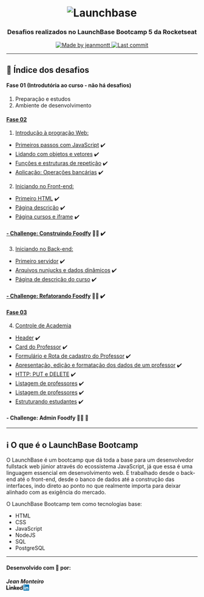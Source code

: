 <h1 align="center">
    <img alt="Launchbase" src="https://storage.googleapis.com/golden-wind/bootcamp-launchbase/logo.png" width="400px" />
</h1>

<h3 align="center">
  Desafios realizados no LaunchBase Bootcamp 5 da Rocketseat
</h3>

<p align="center">

  <a href="https://github.com/jeanmontt">
    <img alt="Made by jeanmontt" src="https://img.shields.io/badge/made%20by-jeanmontt-blue">
  </a>

  <a href="https://github.com/jeanmontt/desafios-launchbase-bootcamp/commits/master" >
    <img alt="Last commit" src="https://img.shields.io/github/last-commit/jeanmontt/desafios-launchbase-bootcamp">
  </a>

</p>

---

## 📑️ Índice dos desafios

#### Fase 01 (Introdutória ao curso - não há desafios)

1. Preparação e estudos
2. Ambiente de desenvolvimento

#### [Fase 02](https://github.com/jeanmontt/desafios-launchbase-bootcamp/tree/master/fase_02)

1. [Introdução à progração Web:](https://github.com/jeanmontt/desafios-launchbase-bootcamp/tree/master/fase_02/01_introducao_programacao_web)
- [Primeiros passos com JavaScript](https://github.com/jeanmontt/desafios-launchbase-bootcamp/tree/master/fase_02/01_introducao_programacao_web/desafio_01-1_primeiros-passos-com-js) ✔️
- [Lidando com objetos e vetores](https://github.com/jeanmontt/desafios-launchbase-bootcamp/tree/master/fase_02/01_introducao_programacao_web/desafio_01-2_lidando-com-objetos-e-vetores) ✔️
- [Funções e estruturas de repetição](https://github.com/jeanmontt/desafios-launchbase-bootcamp/tree/master/fase_02/01_introducao_programacao_web/desafio_01-3_funcoes-e-estruturas-de-repeticao) ✔️
- [Aplicação: Operações bancárias](https://github.com/jeanmontt/desafios-launchbase-bootcamp/tree/master/fase_02/01_introducao_programacao_web/desafio_01-4_aplicacao-operacoes-bancarias) ✔️

2. [Iniciando no Front-end:](https://github.com/jeanmontt/desafios-launchbase-bootcamp/tree/master/fase_02/02_iniciando_front_end)
- [Primeiro HTML](https://github.com/jeanmontt/desafios-launchbase-bootcamp/tree/master/fase_02/02_iniciando_front_end/desafio_02-1_primeiro-html) ✔️
- [Página descrição](https://github.com/jeanmontt/desafios-launchbase-bootcamp/tree/master/fase_02/02_iniciando_front_end/desafio_02-2_pagina-descricao) ✔️
- [Página cursos e iframe](https://github.com/jeanmontt/desafios-launchbase-bootcamp/tree/master/fase_02/02_iniciando_front_end/desafio_02-3_pagina-cursos-e-iframe) ✔️

#### [- Challenge: Construindo Foodfy](https://github.com/jeanmontt/foodfy) 👨‍🍳️ ✔️

3. [Iniciando no Back-end:](https://github.com/jeanmontt/desafios-launchbase-bootcamp/tree/master/fase_02/03_inciando_back_end)
- [Primeiro servidor](https://github.com/jeanmontt/desafios-launchbase-bootcamp/tree/master/fase_02/03_inciando_back_end/desafio_03-1_primeiro-servidor) ✔️
- [Arquivos nunjucks e dados dinâmicos](https://github.com/jeanmontt/desafios-launchbase-bootcamp/tree/master/fase_02/03_inciando_back_end/desafio_03-2_nunjucks-e-dados-dinamicos) ✔️
- [Página de descrição do curso](https://github.com/jeanmontt/desafios-launchbase-bootcamp/tree/master/fase_02/03_inciando_back_end/desafio_03-3_pagina-descricao-curso) ✔️

#### [- Challenge: Refatorando Foodfy](https://github.com/jeanmontt/foodfy) 👨‍🍳️ ✔️

#### [Fase 03](https://github.com/jeanmontt/desafios-launchbase-bootcamp/tree/master/fase_03)

4. [Controle de Academia](https://github.com/jeanmontt/desafios-launchbase-bootcamp/tree/master/fase_03/01_controle_de_academia)
- [Header](https://github.com/jeanmontt/desafios-launchbase-bootcamp/tree/master/fase_03/01_controle_de_academia/desafio_04-1_header) ✔️
- [Card do Professor](https://github.com/jeanmontt/desafios-launchbase-bootcamp/tree/master/fase_03/01_controle_de_academia/desafio_04-2_card-teacher) ✔️
- [Formulário e Rota de cadastro do Professor](https://github.com/jeanmontt/desafios-launchbase-bootcamp/tree/master/fase_03/01_controle_de_academia/desafio_04-3_form-and-routes-teacher) ✔️
- [Apresentação, edição e formatação dos dados de um professor](https://github.com/jeanmontt/desafios-launchbase-bootcamp/tree/master/fase_03/01_controle_de_academia/desafio_04-4_show-edit-format-teacher) ✔️
- [HTTP: PUT e DELETE](https://github.com/jeanmontt/desafios-launchbase-bootcamp/tree/master/fase_03/01_controle_de_academia/desafio_04-5_put-delete-teacher) ✔️
- [Listagem de professores](https://github.com/jeanmontt/desafios-launchbase-bootcamp/tree/master/fase_03/01_controle_de_academia) ✔️
- [Listagem de professores](https://github.com/jeanmontt/desafios-launchbase-bootcamp/tree/master/fase_03/01_controle_de_academia) ✔️
- [Estruturando estudantes](https://github.com/jeanmontt/desafios-launchbase-bootcamp/tree/master/fase_03/01_controle_de_academia/desafio_04-7_students) ✔️

#### - Challenge: Admin Foodfy 👨‍🍳️ 🚧️

---

## ℹ️ O que é o LaunchBase Bootcamp

O LaunchBase é um bootcamp que dá toda a base para um desenvolvedor fullstack web júnior através do ecossistema JavaScript, já que essa é uma linguagem essencial em desenvolvimento web. É trabalhado desde o back-end até o front-end, desde o banco de dados até a construção das interfaces, indo direto ao ponto no que realmente importa para deixar alinhado com as exigência do mercado.

O LaunchBase Bootcamp tem como tecnologias base:

- HTML
- CSS
- JavaScript
- NodeJS
- SQL
- PostgreSQL

---

#### Desenvolvido com 💙️ por:

***Jean Monteiro*** 
<br/> 
<a href="https://www.linkedin.com/in/jeanmont/">
<img src="https://raw.githubusercontent.com/jeanmontt/NLW-1.0/master/public/assets/linkedin.png">
</a>
